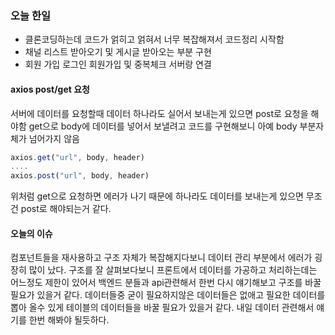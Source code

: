### 오늘 한일
 - 클론코딩하는데 코드가 얽히고 얽혀서 너무 복잡해져서 코드정리 시작함
 - 채널 리스트 받아오기 및 게시글 받아오는 부분 구현
 - 회원 가입 로그인 회원가입 및 중복체크 서버랑 연결


#### axios post/get 요청
서버에 데이터를 요청할때 데이터 하나라도 실어서 보내는게 있으면 post로 요청을 해야함
get으로 body에 데이터를 넣어서 보낼려고 코드를 구현해보니 아예 body 부분자체가 넘어가지 않음
~~~javascript
axios.get("url", body, header)
....
axios.post("url", body, header)
~~~
위처럼 get으로 요청하면 에러가 나기 때문에 하나라도 데이터를 보내는게 있으면 무조건 post로 해야되는거 같다.

#### 오늘의 이슈
컴포넌트들을 재사용하고 구조 자체가 복잡해지다보니 데이터 관리 부분에서 에러가 굉장히 많이 났다.
구조를 잘 살펴보다보니 프론트에서 데이터를 가공하고 처리하는데는 어느정도 제한이 있어서
백엔드 분들과 api관련해서 한번 다시 얘기해보고 구조를 바꿀 필요가 있을거 같다. 데이터들중 굳이 필요하지않은 데이터들은 없애고 필요한 데이터를 뽑아 올수 있게
테이블의 데이터들을 바꿀 필요가 있을거 같다. 내일 데이터 관련해서 얘기를 한번 해봐야 될듯하다.

